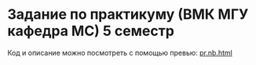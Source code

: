 # Задание по практикуму (ВМК МГУ кафедра МС) 5 семестр
Код и описание можно посмотреть с помощью превью:
[pr.nb.html](https://htmlpreview.github.io/?https://github.com/kurinovyuriy/practicum_5_semester/blob/main/pr.nb.html)
